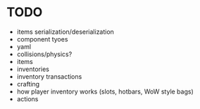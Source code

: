 # TODO
* items serialization/deserialization
* component tyoes
* yaml
* collisions/physics?
* items
* inventories
* inventory transactions
* crafting
* how player inventory works (slots, hotbars, WoW style bags)
* actions

